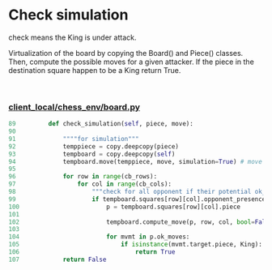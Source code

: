 # Check simulation

check means the King is under attack.

Virtualization of the board by copying the Board() and Piece() classes. Then, compute the possible moves for a given attacker. If the piece in the destination square happen to be a King return True.

<br/>


### [client_local/chess_env/board.py](../client_local/chess_env/board.py)
```python
89         def check_simulation(self, piece, move):
90             
91             """"for simulation"""
92             temppiece = copy.deepcopy(piece)
93             tempboard = copy.deepcopy(self)
94             tempboard.move(temppiece, move, simulation=True) # move virtually one piece
95     
96             for row in range(cb_rows):
97                 for col in range(cb_cols):
98                     """check for all opponent if their potential ok_moves arrive in the team's Kings' square"""
99                     if tempboard.squares[row][col].opponent_presence(piece.color):
100                        p = tempboard.squares[row][col].piece
101                        
102                        tempboard.compute_move(p, row, col, bool=False)
103    
104                        for mvmt in p.ok_moves:
105                            if isinstance(mvmt.target.piece, King):
106                                return True
107            return False
```

<br/>

<br/>

<br/>